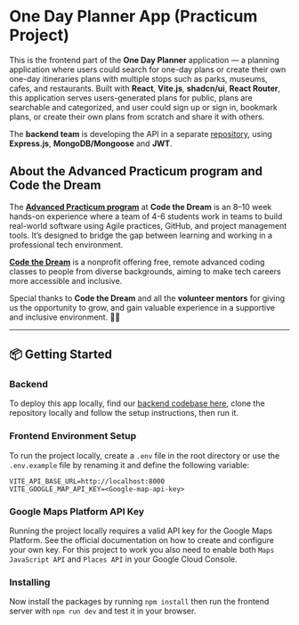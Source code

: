 # One Day Planner App (Practicum Project)

This is the frontend part of the **One Day Planner** application — a planning application where users could search for one-day plans or create their own one-day itineraries plans with multiple stops such as parks, museums, cafes, and restaurants. Built with **React**, **Vite.js**, **shadcn/ui**, **React Router**, this application serves users-generated plans for public, plans are searchable and categorized, and user could sign up or sign in, bookmark plans, or create their own plans from scratch and share it with others.

The **backend team** is developing the API in a separate [repository](https://github.com/Code-the-Dream-School/ii-practicum-team-5-back), using **Express.js**, **MongoDB/Mongoose** and **JWT**.

## About the Advanced Practicum program and Code the Dream

The **[Advanced Practicum program](https://codethedream.org/classes/practicum/)** at **Code the Dream** is an 8–10 week hands-on experience where a team of 4-6 students work in teams to build real-world software using Agile practices, GitHub, and project management tools. It’s designed to bridge the gap between learning and working in a professional tech environment.

**[Code the Dream](https://codethedream.org)** is a nonprofit offering free, remote advanced coding classes to people from diverse backgrounds, aiming to make tech careers more accessible and inclusive.

Special thanks to **Code the Dream** and all the **volunteer mentors** for giving us the opportunity to grow, and gain valuable experience in a supportive and inclusive environment. 🙏🏽

---

## 📦 Getting Started

### Backend

To deploy this app locally, find our [backend codebase here](https://github.com/Code-the-Dream-School/ii-practicum-team-5-back), clone the repository locally and follow the setup instructions, then run it.

### Frontend Environment Setup

To run the project locally, create a `.env` file in the root directory or use the `.env.example` file by renaming it and define the following variable:

```
VITE_API_BASE_URL=http://localhost:8000
VITE_GOOGLE_MAP_API_KEY=<Google-map-api-key>
```

### Google Maps Platform API Key

Running the project locally requires a valid API key for the Google Maps Platform. See the official documentation on how to create and configure your own key. For this project to work you also need to enable both `Maps JavaScript API` and `Places API` in your Google Cloud Console.

### Installing

Now install the packages by running `npm install` then run the frontend server with `npm run dev` and test it in your browser.
